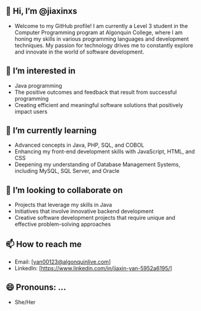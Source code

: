 ## 👋 Hi, I’m @jiaxinxs
- Welcome to my GitHub profile! I am currently a Level 3 student in the Computer Programming program at Algonquin College, where I am honing my skills in various programming languages and development techniques. My passion for technology drives me to constantly explore and innovate in the world of software development.
## 👀 I’m interested in
- Java programming
- The positive outcomes and feedback that result from successful programming
- Creating efficient and meaningful software solutions that positively impact users
## 🌱 I’m currently learning
- Advanced concepts in Java, PHP, SQL, and COBOL
- Enhancing my front-end development skills with JavaScript, HTML, and CSS
- Deepening my understanding of Database Management Systems, including MySQL, SQL Server, and Oracle
## 💞️ I’m looking to collaborate on
- Projects that leverage my skills in Java
- Initiatives that involve innovative backend development
- Creative software development projects that require unique and effective problem-solving approaches
## 📫 How to reach me
- Email: [yan00123@algonquinlive.com]
- LinkedIn: [https://www.linkedin.com/in/jiaxin-yan-5952a6195/]
## 😄 Pronouns: ...
- She/Her
